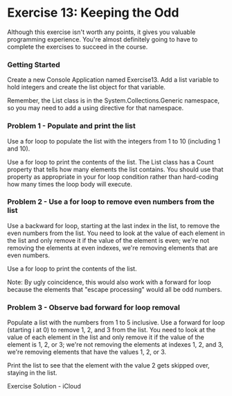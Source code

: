 # Exercise 13: Keeping the Odd

Although this exercise isn't worth any points, it gives you valuable programming experience. You're almost definitely going to have to complete the exercises to succeed in the course.

### Getting Started

Create a new Console Application named Exercise13. Add a list variable to hold integers and create the list object for that variable.

Remember, the List class is in the System.Collections.Generic namespace, so you may need to add a using directive for that namespace.

### Problem 1 - Populate and print the list

Use a for loop to populate the list with the integers from 1 to 10 (including 1 and 10).

Use a for loop to print the contents of the list. The List class has a Count property that tells how many elements the list contains. You should use that property as appropriate in your for loop condition rather than hard-coding how many times the loop body will execute.

### Problem 2 - Use a for loop to remove even numbers from the list

Use a backward for loop, starting at the last index in the list, to remove the even numbers from the list. You need to look at the value of each element in the list and only remove it if the value of the element is even; we're not removing the elements at even indexes, we're removing elements that are even numbers.

Use a for loop to print the contents of the list.

Note: By ugly coincidence, this would also work with a forward for loop because the elements that "escape processing" would all be odd numbers.

### Problem 3 - Observe bad forward for loop removal

Populate a list with the numbers from 1 to 5 inclusive. Use a forward for loop (starting i at 0) to remove 1, 2, and 3 from the list. You need to look at the value of each element in the list and only remove it if the value of the element is 1, 2, or 3; we're not removing the elements at indexes 1, 2, and 3, we're removing elements that have the values 1, 2, or 3.

Print the list to see that the element with the value 2 gets skipped over, staying in the list.

Exercise Solution - iCloud
